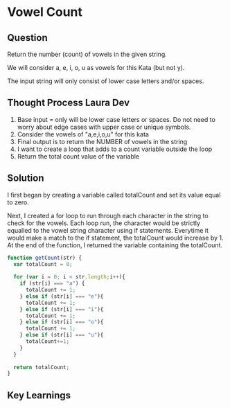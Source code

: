 # Vowel Count

## Question
Return the number (count) of vowels in the given string.

We will consider a, e, i, o, u as vowels for this Kata (but not y).

The input string will only consist of lower case letters and/or spaces.


## Thought Process Laura Dev

1. Base input = only will be lower case letters or spaces. Do not need to worry about edge cases with upper case or unique symbols.
2. Consider the vowels of "a,e,i,o,u" for this kata
3. Final output is to return the NUMBER of vowels in the string
4. I want to create a loop that adds to a count variable outside the loop
5. Return the total count value of the variable

## Solution

I first began by creating a variable called totalCount and set its value equal to zero.

Next, I created a for loop to run through each character in the string to check for the vowels. Each loop run, the character would be strictly equalled to the vowel string character using if statements. Everytime it would make a match to the if statement, the totalCount would increase by 1. At the end of the function, I returned the variable containing the totalCount.

```javascript
function getCount(str) {
  var totalCount = 0;
  
  for (var i = 0; i < str.length;i++){
    if (str[i] === "a") {
      totalCount += 1;
    } else if (str[i] === "e"){
      totalCount += 1;
    } else if (str[i] === "i"){
      totalCount += 1;
    } else if (str[i] === "o"){
      totalCount += 1;
    } else if (str[i] === "u"){
      totalCount+=1;
    }
  }
  
  return totalCount;
}
```

## Key Learnings


